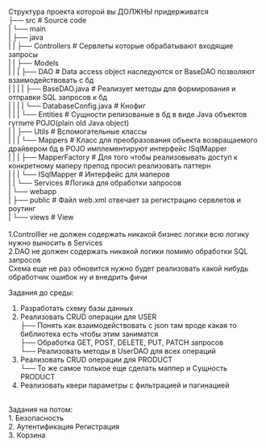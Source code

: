 Структура проекта которой вы ДОЛЖНЫ придерживатся<br />
    ├── src                                        # Source code<br />
    |   └── main<br />
    |       ├── java<br />
    |       |   ├── Controllers                    # Сервлеты которые обрабатывают входящие запросы<br />
    |       |   ├── Models<br />
    |       |   |   ├── DAO                        # Data access object наследуются от BaseDAO позволяют взаимодействовать с бд<br />
    |       |   |   |   ├── BaseDAO.java           # Реализует методы для формирования и отправки SQL запросов к бд<br />
    |       |   |   |   └── DatabaseConfig.java    # Кнофиг<br />
    |       |   |   └── Entities                   # Сущности релизованые в бд в виде Java объектов гуглите POJO(plain old Java object)<br />
    |       |   ├── Utils                          # Вспомогательные классы<br />
    |       |   |   └── Mappers                    # Класс для преобразования объекта возвращаемого драйвером бд в POJO имплементируют интерфейс ISqlMapper<br />
    |       |   |       ├── MapperFactory          # Для того чтобы реализовывать доступ к конкретному маперу препод просил реализовать паттерн<br />
    |       |   |       └── ISqlMapper             # Интерфейс для маперов<br />
    |       |   └── Services                       #Логика для обработки запросов<br />
    |       └── webapp<br />
    |           ├── public                         # Файл web.xml отвечает за регистрацию сервлетов и роутинг<br />
    |           └── views                          # View<br />
<br />
1.Controlller не должен содержать никакой бизнес логики всю логику нужно выносить в Services<br />
2.DAO не должен содержать никакой логики помимо обработки SQL запросов<br />
Схема еще не раз обновится нужно будет реализовать какой нибудь обработчик ошибок ну и внедрить фичи<br />

Задания до среды:<br />
1. Разработать схему базы данных<br />
2. Реализовать CRUD операции для USER<br />
   ├── Понять как взаимодействовать с json там вроде какая то библиотека есть чтобы этим заниматся<br />
   ├── Обработка GET, POST, DELETE, PUT, PATCH запросов<br />
   └── Реализовать методы в UserDAO для всех операций<br />
4. Реализовать CRUD операции для PRODUCT<br />
   └── То же самое толькое еще сделать маппер и Сущность PRODUCT<br />
5. Реализовать квери параметры с фильтрацией и пагинацией<br />
<br />
Задания на потом:<br />
1. Безопасность<br />
2. Аутентификация Регистрация<br />
3. Корзина<br />
